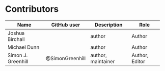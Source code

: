 # Contributors

Name                           | GitHub user | Description | Role
---                            | ---         | --- | ---
Joshua Birchall                |  | author | Author
Michael Dunn                   |  | author | Author
Simon J. Greenhill             | @SimonGreenhill | author, maintainer | Author, Editor
